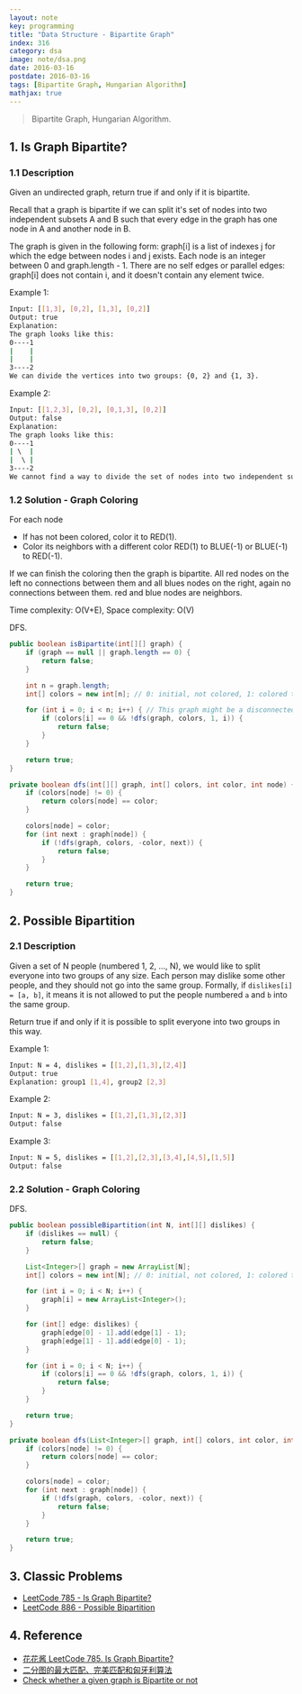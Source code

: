 ```yaml
---
layout: note
key: programming
title: "Data Structure - Bipartite Graph"
index: 316
category: dsa
image: note/dsa.png
date: 2016-03-16
postdate: 2016-03-16
tags: [Bipartite Graph, Hungarian Algorithm]
mathjax: true
---
```


> Bipartite Graph, Hungarian Algorithm.

## 1. Is Graph Bipartite?
### 1.1 Description
Given an undirected graph, return true if and only if it is bipartite.

Recall that a graph is bipartite if we can split it's set of nodes into two independent subsets A and B such that every edge in the graph has one node in A and another node in B.

The graph is given in the following form: graph[i] is a list of indexes j for which the edge between nodes i and j exists.  Each node is an integer between 0 and graph.length - 1.  There are no self edges or parallel edges: graph[i] does not contain i, and it doesn't contain any element twice.

Example 1:
```sh
Input: [[1,3], [0,2], [1,3], [0,2]]
Output: true
Explanation:
The graph looks like this:
0----1
|    |
|    |
3----2
We can divide the vertices into two groups: {0, 2} and {1, 3}.
```
Example 2:
```sh
Input: [[1,2,3], [0,2], [0,1,3], [0,2]]
Output: false
Explanation:
The graph looks like this:
0----1
| \  |
|  \ |
3----2
We cannot find a way to divide the set of nodes into two independent subsets.
```
### 1.2 Solution - Graph Coloring
For each node
* If has not been colored, color it to RED(1).
* Color its neighbors with a different color RED(1) to BLUE(-1) or BLUE(-1) to RED(-1).

If we can finish the coloring then the graph is bipartite. All red nodes on the left no connections between them and all blues nodes on the right, again no connections between them. red and blue nodes are neighbors.

Time complexity: O(V+E), Space complexity: O(V)

DFS.
```java
public boolean isBipartite(int[][] graph) {
    if (graph == null || graph.length == 0) {
        return false;
    }

    int n = graph.length;
    int[] colors = new int[n]; // 0: initial, not colored, 1: colored to blue, -1: colored to red.

    for (int i = 0; i < n; i++) { // This graph might be a disconnected graph. So check each unvisited node.
        if (colors[i] == 0 && !dfs(graph, colors, 1, i)) {
            return false;
        }
    }

    return true;
}

private boolean dfs(int[][] graph, int[] colors, int color, int node) {
    if (colors[node] != 0) {
        return colors[node] == color;
    }

    colors[node] = color;
    for (int next : graph[node]) {
        if (!dfs(graph, colors, -color, next)) {
            return false;
        }
    }

    return true;
}
```
## 2. Possible Bipartition
### 2.1 Description
Given a set of N people (numbered 1, 2, ..., N), we would like to split everyone into two groups of any size. Each person may dislike some other people, and they should not go into the same group. Formally, if `dislikes[i] = [a, b]`, it means it is not allowed to put the people numbered `a` and `b` into the same group.

Return true if and only if it is possible to split everyone into two groups in this way.

Example 1:
```sh
Input: N = 4, dislikes = [[1,2],[1,3],[2,4]]
Output: true
Explanation: group1 [1,4], group2 [2,3]
```
Example 2:
```sh
Input: N = 3, dislikes = [[1,2],[1,3],[2,3]]
Output: false
```
Example 3:
```sh
Input: N = 5, dislikes = [[1,2],[2,3],[3,4],[4,5],[1,5]]
Output: false
```
### 2.2 Solution - Graph Coloring
DFS.
```java
public boolean possibleBipartition(int N, int[][] dislikes) {
    if (dislikes == null) {
        return false;
    }

    List<Integer>[] graph = new ArrayList[N];
    int[] colors = new int[N]; // 0: initial, not colored, 1: colored to blue, -1: colored to red.

    for (int i = 0; i < N; i++) {
        graph[i] = new ArrayList<Integer>();
    }

    for (int[] edge: dislikes) {
        graph[edge[0] - 1].add(edge[1] - 1);
        graph[edge[1] - 1].add(edge[0] - 1);
    }

    for (int i = 0; i < N; i++) {
        if (colors[i] == 0 && !dfs(graph, colors, 1, i)) {
            return false;
        }
    }

    return true;
}

private boolean dfs(List<Integer>[] graph, int[] colors, int color, int node) {
    if (colors[node] != 0) {
        return colors[node] == color;
    }

    colors[node] = color;
    for (int next : graph[node]) {
        if (!dfs(graph, colors, -color, next)) {
            return false;
        }
    }

    return true;
}
```

## 3. Classic Problems
* [LeetCode 785 - Is Graph Bipartite?](https://leetcode.com/problems/is-graph-bipartite/)
* [LeetCode 886 - Possible Bipartition](https://leetcode.com/problems/possible-bipartition/)

## 4. Reference
* [花花酱 LeetCode 785. Is Graph Bipartite?](https://zxi.mytechroad.com/blog/graph/leetcode-785-is-graph-bipartite/)
* [二分图的最大匹配、完美匹配和匈牙利算法](https://www.renfei.org/blog/bipartite-matching.html)
* [Check whether a given graph is Bipartite or not](https://www.geeksforgeeks.org/bipartite-graph/)
